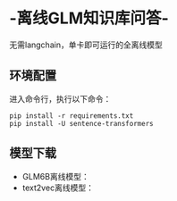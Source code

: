 # -离线GLM知识库问答-
无需langchain，单卡即可运行的全离线模型

## 环境配置
进入命令行，执行以下命令：
```Shell
pip install -r requirements.txt
pip install -U sentence-transformers
```

## 模型下载
* GLM6B离线模型：
* text2vec离线模型：

